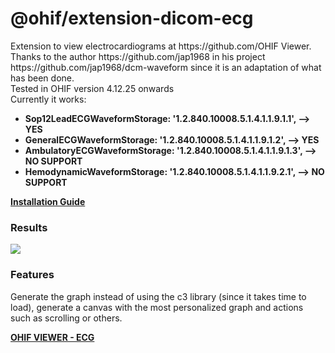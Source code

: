 <h1>@ohif/extension-dicom-ecg</h1>
Extension to view electrocardiograms at https://github.com/OHIF Viewer.</br>
Thanks to the author https://github.com/jap1968 in his project https://github.com/jap1968/dcm-waveform since it is an adaptation of what has been done.</br>
Tested in OHIF version 4.12.25 onwards</br>
Currently it works:</br>
<ul>
  <li><strong>Sop12LeadECGWaveformStorage: '1.2.840.10008.5.1.4.1.1.9.1.1', --> YES</strong></li>
  <li><strong>GeneralECGWaveformStorage: '1.2.840.10008.5.1.4.1.1.9.1.2', --> YES</strong></li>
  <li><strong>AmbulatoryECGWaveformStorage: '1.2.840.10008.5.1.4.1.1.9.1.3', --> NO SUPPORT</strong></li>
  <li><strong>HemodynamicWaveformStorage: '1.2.840.10008.5.1.4.1.1.9.2.1', --> NO SUPPORT</strong></li>
</ul>

<a href="https://github.com/ArturRod/dicom-ecg/blob/main/INSTALLATION.md"><strong>Installation Guide</strong></a>

<h3>Results</h3>
<img src="https://user-images.githubusercontent.com/86238895/181750762-2f1b451a-aa0f-4cda-b4e5-a0be9284fb90.png" />

<h3>Features</h3>
Generate the graph instead of using the c3 library (since it takes time to load), generate a canvas with the most personalized graph and actions such as scrolling or others.

<a href="https://github.com/OHIF/Viewers/pull/2854"><strong>OHIF VIEWER - ECG</strong></a>

